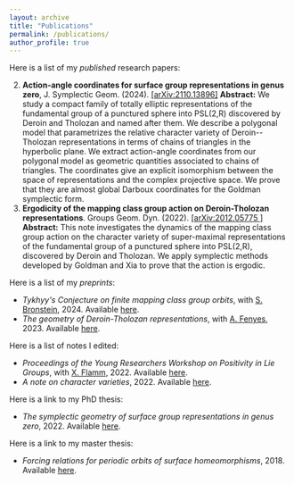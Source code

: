 ```yaml
---
layout: archive
title: "Publications"
permalink: /publications/
author_profile: true
---
```


Here is a list of my *published* research papers:

2. **Action-angle coordinates for surface group representations in genus zero**, J. Symplectic Geom. (2024). [[arXiv:2110.13896]](https://arxiv.org/pdf/2110.13896)
   **Abstract:** We study a compact family of totally elliptic representations of the fundamental group of a punctured sphere into PSL(2,R) discovered by Deroin and Tholozan and named after them. We describe a polygonal model that parametrizes the relative character variety of Deroin--Tholozan representations in terms of chains of triangles in the hyperbolic plane. We extract action-angle coordinates from our polygonal model as geometric quantities associated to chains of triangles. The coordinates give an explicit isomorphism between the space of representations and the complex projective space. We prove that they are almost global Darboux coordinates for the Goldman symplectic form.
1. **Ergodicity of the mapping class group action on Deroin-Tholozan representations**. Groups Geom. Dyn. (2022). [[arXiv:2012.05775 ]](https://arxiv.org/pdf/2012.05775.pdf)
   **Abstract:** This note investigates the dynamics of the mapping class group action on the character variety of super-maximal representations of the fundamental group of a punctured sphere into PSL(2,R), discovered by Deroin and Tholozan. We apply symplectic methods developed by Goldman and Xia to prove that the action is ergodic. 


Here is a list of my *preprints*:

- *Tykhyy's Conjecture on finite mapping class group orbits*, with [S. Bronstein](https://sites.google.com/view/samuelbronstein), 2024. Available [here](https://arxiv.org/abs/2409.04379).
- *The geometry of Deroin-Tholozan representations*, with [A. Fenyes](https://ooo.fareycircles.ooo/), 2023. Available [here](https://arxiv.org/abs/2312.09199).

Here is a list of notes I edited:

- *Proceedings of the Young Researchers Workshop on Positivity in Lie Groups*, with [X. Flamm](https://www.ihes.fr/~/flamm/), 2022. Available [here](http://arnaudmaret.github.io/files/theta_positivity_proceedings.pdf).
- *A note on character varieties*, 2022. Available [here](https://arnaudmaret.com/files/character-varieties.pdf).

Here is a link to my PhD thesis:

- *The symplectic geometry of surface group representations in genus zero*, 2022. Available [here](http://arnaudmaret.github.io/files/thesis-arnaud-maret.pdf).

Here is a link to my master thesis:
- *Forcing relations for periodic orbits of surface homeomorphisms*, 2018. Available [here](http://arnaudmaret.github.io/files/master_thesis.pdf).

<!--- {% if author.googlescholar %}
  You can also find my articles on <u><a href="{{author.googlescholar}}">my Google Scholar profile</a>.</u>
{% endif %} -->

<!--- # {% include base_path %} -->

<!--- {% for post in site.publications reversed %}
 {% include archive-single.html %}
{% endfor %} -->
